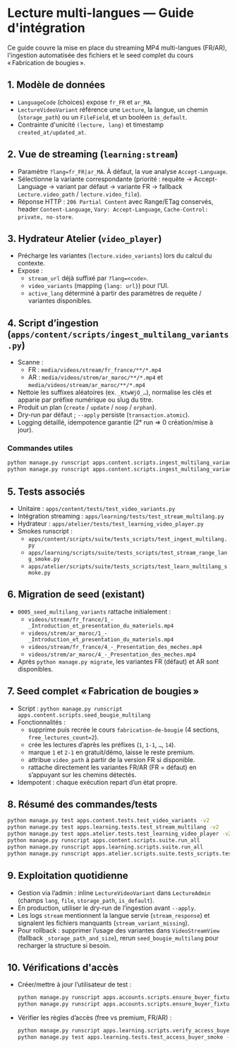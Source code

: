 # Lecture multi-langues — Guide d'intégration

Ce guide couvre la mise en place du streaming MP4 multi-langues (FR/AR), l'ingestion automatisée des fichiers et le seed complet du cours « Fabrication de bougies ».

## 1. Modèle de données
- `LanguageCode` (choices) expose `fr_FR` et `ar_MA`.
- `LectureVideoVariant` référence une `Lecture`, la langue, un chemin (`storage_path`) ou un `FileField`, et un booléen `is_default`.
- Contrainte d'unicité `(lecture, lang)` et timestamp `created_at/updated_at`.

## 2. Vue de streaming (`learning:stream`)
- Paramètre `?lang=fr_FR|ar_MA`. À défaut, la vue analyse `Accept-Language`.
- Sélectionne la variante correspondante (priorité : requête → Accept-Language → variant par défaut → variante FR → fallback `Lecture.video_path` / `lecture.video_file`).
- Réponse HTTP : `206 Partial Content` avec Range/ETag conservés, header `Content-Language`, `Vary: Accept-Language`, `Cache-Control: private, no-store`.

## 3. Hydrateur Atelier (`video_player`)
- Précharge les variantes (`lecture.video_variants`) lors du calcul du contexte.
- Expose :
  - `stream_url` déjà suffixé par `?lang=<code>`.
  - `video_variants` (mapping `{lang: url}`) pour l’UI.
  - `active_lang` déterminé à partir des paramètres de requête / variantes disponibles.

## 4. Script d’ingestion (`apps/content/scripts/ingest_multilang_variants.py`)
- Scanne :
  - FR : `media/videos/stream/fr_france/**/*.mp4`
  - AR : `media/videos/strem/ar_maroc/**/*.mp4` et `media/videos/stream/ar_maroc/**/*.mp4`
- Nettoie les suffixes aléatoires (ex. `_KtwWjO_…`), normalise les clés et apparie par préfixe numérique ou slug du titre.
- Produit un plan (`create` / `update` / `noop` / `orphan`).
- Dry-run par défaut ; `--apply` persiste (`transaction.atomic`).
- Logging détaillé, idempotence garantie (2ᵉ run ⇒ 0 création/mise à jour).

### Commandes utiles
```bash
python manage.py runscript apps.content.scripts.ingest_multilang_variants --script-args "course_slug=<slug>"
python manage.py runscript apps.content.scripts.ingest_multilang_variants --script-args "course_slug=<slug> --apply"
```

## 5. Tests associés
- Unitaire : `apps/content/tests/test_video_variants.py`
- Intégration streaming : `apps/learning/tests/test_stream_multilang.py`
- Hydrateur : `apps/atelier/tests/test_learning_video_player.py`
- Smokes runscript :
  - `apps/content/scripts/suite/tests_scripts/test_ingest_multilang.py`
  - `apps/learning/scripts/suite/tests_scripts/test_stream_range_lang_smoke.py`
  - `apps/atelier/scripts/suite/tests_scripts/test_learn_multilang_smoke.py`

## 6. Migration de seed (existant)
- `0005_seed_multilang_variants` rattache initialement :
  - `videos/stream/fr_france/1_-_Introduction_et_presentation_du_materiels.mp4`
  - `videos/strem/ar_maroc/1_-_Introduction_et_presentation_du_materiels.mp4`
  - `videos/stream/fr_france/4_-_Presentation_des_meches.mp4`
  - `videos/strem/ar_maroc/4_-_Presentation_des_meches.mp4`
- Après `python manage.py migrate`, les variantes FR (défaut) et AR sont disponibles.

## 7. Seed complet « Fabrication de bougies »
- Script : `python manage.py runscript apps.content.scripts.seed_bougie_multilang`
- Fonctionnalités :
  - supprime puis recrée le cours `fabrication-de-bougie` (4 sections, `free_lectures_count=2`).
  - crée les lectures d’après les préfixes (`1`, `1-1`, `…`, `14`).
  - marque `1` et `2-1` en gratuit/démo, laisse le reste premium.
  - attribue `video_path` à partir de la version FR si disponible.
  - rattache directement les variantes FR/AR (FR = défaut) en s’appuyant sur les chemins détectés.
- Idempotent : chaque exécution repart d’un état propre.

## 8. Résumé des commandes/tests
```bash
python manage.py test apps.content.tests.test_video_variants -v2
python manage.py test apps.learning.tests.test_stream_multilang -v2
python manage.py test apps.atelier.tests.test_learning_video_player -v2
python manage.py runscript apps.content.scripts.suite.run_all
python manage.py runscript apps.learning.scripts.suite.run_all
python manage.py runscript apps.atelier.scripts.suite.tests_scripts.test_learn_multilang_smoke
```

## 9. Exploitation quotidienne
- Gestion via l’admin : inline `LectureVideoVariant` dans `LectureAdmin` (champs `lang`, `file`, `storage_path`, `is_default`).
- En production, utiliser le dry-run de l’ingestion avant `--apply`.
- Les logs `stream` mentionnent la langue servie (`stream_response`) et signalent les fichiers manquants (`stream_variant_missing`).
- Pour rollback : supprimer l’usage des variantes dans `VideoStreamView` (fallback `_storage_path_and_size`), rerun `seed_bougie_multilang` pour recharger la structure si besoin.

## 10. Vérifications d'accès
- Créer/mettre à jour l’utilisateur de test :
  ```bash
  python manage.py runscript apps.accounts.scripts.ensure_buyer_fixture --script-args "password=Password-2025"
  python manage.py runscript apps.accounts.scripts.ensure_buyer_fixture --script-args "password=Password-2025 --entitle"
  ```
- Vérifier les règles d’accès (free vs premium, FR/AR) :
  ```bash
  python manage.py runscript apps.learning.scripts.verify_access_buyer
  python manage.py test apps.learning.tests.test_access_buyer_smoke -v2
  ```
